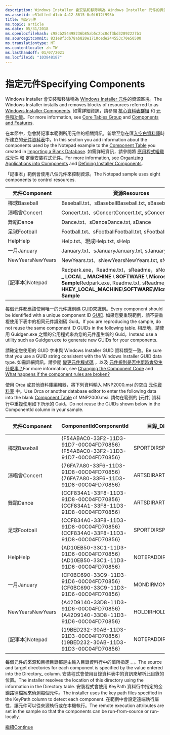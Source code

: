 ```yaml
---
description: Windows Installer 會安裝和移除稱為 Windows Installer 元件的資源區塊。 如需詳細資訊，請參閱核心資料表群組和元件和功能。
ms.assetid: e51dffed-d1cb-4a12-8615-0c0f612f993b
title: 指定元件
ms.topic: article
ms.date: 05/31/2018
ms.openlocfilehash: c98cb254498236b85ab5c2bc0df3bd32892227b1
ms.sourcegitcommit: 831e8f3db78ab820e1710cede244553c70e50500
ms.translationtype: MT
ms.contentlocale: zh-TW
ms.lasthandoff: 01/07/2021
ms.locfileid: "103848187"
---
```

# <a name="specifying-components"></a><span data-ttu-id="b36f0-104">指定元件</span><span class="sxs-lookup"><span data-stu-id="b36f0-104">Specifying Components</span></span>

<span data-ttu-id="b36f0-105">Windows Installer 會安裝和移除稱為 [Windows Installer 元件](windows-installer-components.md)的資源區塊。</span><span class="sxs-lookup"><span data-stu-id="b36f0-105">The Windows Installer installs and removes blocks of resources referred to as [Windows Installer Components](windows-installer-components.md).</span></span> <span data-ttu-id="b36f0-106">如需詳細資訊，請參閱 [核心資料表群組](core-tables-group.md) 和 [元件和功能](components-and-features.md)。</span><span class="sxs-lookup"><span data-stu-id="b36f0-106">For more information, see [Core Tables Group](core-tables-group.md) and [Components and Features](components-and-features.md).</span></span>

<span data-ttu-id="b36f0-107">在本節中，您會將記事本範例所用元件的相關資訊，新增至您在匯[入空白資料庫](importing-a-blank-database.md)時所建立的[元件資料表](component-table.md)中。</span><span class="sxs-lookup"><span data-stu-id="b36f0-107">In this section you add information about the components used by the Notepad example to the [Component Table](component-table.md) you created in [Importing a Blank Database](importing-a-blank-database.md).</span></span> <span data-ttu-id="b36f0-108">如需詳細資訊，請參閱將 [應用程式組織成元件](organizing-applications-into-components.md) 和 [定義安裝程式元件](defining-installer-components.md)。</span><span class="sxs-lookup"><span data-stu-id="b36f0-108">For more information, see [Organizing Applications into Components](organizing-applications-into-components.md) and [Defining Installer Components](defining-installer-components.md).</span></span>

<span data-ttu-id="b36f0-109">「記事本」範例會使用八個元件來控制資源。</span><span class="sxs-lookup"><span data-stu-id="b36f0-109">The Notepad sample uses eight components to control resources.</span></span>



| <span data-ttu-id="b36f0-110">元件</span><span class="sxs-lookup"><span data-stu-id="b36f0-110">Component</span></span> | <span data-ttu-id="b36f0-111">資源</span><span class="sxs-lookup"><span data-stu-id="b36f0-111">Resources</span></span>                                                                                                             |
|-----------|-----------------------------------------------------------------------------------------------------------------------|
| <span data-ttu-id="b36f0-112">棒球</span><span class="sxs-lookup"><span data-stu-id="b36f0-112">Baseball</span></span>  | <span data-ttu-id="b36f0-113">Baseball.txt、sBaseball</span><span class="sxs-lookup"><span data-stu-id="b36f0-113">Baseball.txt, sBaseball</span></span>                                                                                               |
| <span data-ttu-id="b36f0-114">演唱會</span><span class="sxs-lookup"><span data-stu-id="b36f0-114">Concert</span></span>   | <span data-ttu-id="b36f0-115">Concert.txt、sConcert</span><span class="sxs-lookup"><span data-stu-id="b36f0-115">Concert.txt, sConcert</span></span>                                                                                                 |
| <span data-ttu-id="b36f0-116">舞蹈</span><span class="sxs-lookup"><span data-stu-id="b36f0-116">Dance</span></span>     | <span data-ttu-id="b36f0-117">Dance.txt、sDance</span><span class="sxs-lookup"><span data-stu-id="b36f0-117">Dance.txt, sDance</span></span>                                                                                                     |
| <span data-ttu-id="b36f0-118">足球</span><span class="sxs-lookup"><span data-stu-id="b36f0-118">Football</span></span>  | <span data-ttu-id="b36f0-119">Football.txt、sFootball</span><span class="sxs-lookup"><span data-stu-id="b36f0-119">Football.txt, sFootball</span></span>                                                                                               |
| <span data-ttu-id="b36f0-120">Help</span><span class="sxs-lookup"><span data-stu-id="b36f0-120">Help</span></span>      | <span data-ttu-id="b36f0-121">Help.txt、現成</span><span class="sxs-lookup"><span data-stu-id="b36f0-121">Help.txt, sHelp</span></span>                                                                                                       |
| <span data-ttu-id="b36f0-122">一月</span><span class="sxs-lookup"><span data-stu-id="b36f0-122">January</span></span>   | <span data-ttu-id="b36f0-123">January.txt、sJanuary</span><span class="sxs-lookup"><span data-stu-id="b36f0-123">January.txt, sJanuary</span></span>                                                                                                 |
| <span data-ttu-id="b36f0-124">NewYears</span><span class="sxs-lookup"><span data-stu-id="b36f0-124">NewYears</span></span>  | <span data-ttu-id="b36f0-125">NewYears.txt、sNewYears</span><span class="sxs-lookup"><span data-stu-id="b36f0-125">NewYears.txt, sNewYears</span></span>                                                                                               |
| <span data-ttu-id="b36f0-126">[記事本]</span><span class="sxs-lookup"><span data-stu-id="b36f0-126">Notepad</span></span>   | <span data-ttu-id="b36f0-127">Redpark.exe，Readme.txt，sReadme，sNotepad， **HKEY \_ LOCAL \_ MACHINE** \\ **SOFTWARE** \\ **Microsoft** \\ **Notepad Sample**</span><span class="sxs-lookup"><span data-stu-id="b36f0-127">Redpark.exe, Readme.txt, sReadme, sNotepad, **HKEY\_LOCAL\_MACHINE**\\**SOFTWARE**\\**Microsoft**\\**Notepad Sample**</span></span> |



 

<span data-ttu-id="b36f0-128">每個元件都應該使用唯一的元件識別碼 [GUID](guid.md)來識別。</span><span class="sxs-lookup"><span data-stu-id="b36f0-128">Every component should be identified with a unique component ID [GUID](guid.md).</span></span> <span data-ttu-id="b36f0-129">如果您要重現範例，請不要重複使用下表中的相同元件識別碼 Guid。</span><span class="sxs-lookup"><span data-stu-id="b36f0-129">If you are reproducing the sample, do not reuse the same component ID GUIDs in the following table.</span></span> <span data-ttu-id="b36f0-130">相反地，請使用 Guidgen.exe 之類的公用程式來為您的元件產生新的 Guid。</span><span class="sxs-lookup"><span data-stu-id="b36f0-130">Instead use a utility such as Guidgen.exe to generate new GUIDs for your components.</span></span>

<span data-ttu-id="b36f0-131">請確定您使用的 GUID 字串與 Windows Installer GUID 資料類型一致。</span><span class="sxs-lookup"><span data-stu-id="b36f0-131">Be sure that you use a GUID string consistent with the Windows Installer GUID data type.</span></span> <span data-ttu-id="b36f0-132">如需詳細資訊，請參閱 [變更元件程式碼](changing-the-component-code.md) ，以及 [元件規則是否中斷時會發生什麼事？](what-happens-if-the-component-rules-are-broken.md)</span><span class="sxs-lookup"><span data-stu-id="b36f0-132">For more information, see [Changing the Component Code](changing-the-component-code.md) and [What happens if the component rules are broken?](what-happens-if-the-component-rules-are-broken.md)</span></span>

<span data-ttu-id="b36f0-133">使用 Orca 或其他資料庫編輯器，將下列資料輸入 MNP2000.msi 的空白 [元件資料表](component-table.md) 中。</span><span class="sxs-lookup"><span data-stu-id="b36f0-133">Use Orca or another database editor to enter the following data into the blank [Component Table](component-table.md) of MNP2000.msi.</span></span> <span data-ttu-id="b36f0-134">請勿在範例的 [元件] 資料行中重複使用如下所示的 Guid。</span><span class="sxs-lookup"><span data-stu-id="b36f0-134">Do not reuse the GUIDs shown below in the ComponentId column in your sample.</span></span>



| <span data-ttu-id="b36f0-135">元件</span><span class="sxs-lookup"><span data-stu-id="b36f0-135">Component</span></span> | <span data-ttu-id="b36f0-136">ComponentId</span><span class="sxs-lookup"><span data-stu-id="b36f0-136">ComponentId</span></span>                            | <span data-ttu-id="b36f0-137">目錄\_</span><span class="sxs-lookup"><span data-stu-id="b36f0-137">Directory\_</span></span> | <span data-ttu-id="b36f0-138">屬性</span><span class="sxs-lookup"><span data-stu-id="b36f0-138">Attributes</span></span> | <span data-ttu-id="b36f0-139">條件</span><span class="sxs-lookup"><span data-stu-id="b36f0-139">Condition</span></span> | <span data-ttu-id="b36f0-140">Keypath</span><span class="sxs-lookup"><span data-stu-id="b36f0-140">Keypath</span></span>      |
|-----------|----------------------------------------|-------------|------------|-----------|--------------|
| <span data-ttu-id="b36f0-141">棒球</span><span class="sxs-lookup"><span data-stu-id="b36f0-141">Baseball</span></span>  | <span data-ttu-id="b36f0-142">{F54ABAC0-33F2-11D3-91D7-00C04FD70856}</span><span class="sxs-lookup"><span data-stu-id="b36f0-142">{F54ABAC0-33F2-11D3-91D7-00C04FD70856}</span></span> | <span data-ttu-id="b36f0-143">SPORTDIR</span><span class="sxs-lookup"><span data-stu-id="b36f0-143">SPORTDIR</span></span>    | <span data-ttu-id="b36f0-144">2</span><span class="sxs-lookup"><span data-stu-id="b36f0-144">2</span></span>          |           | <span data-ttu-id="b36f0-145">Baseball.txt</span><span class="sxs-lookup"><span data-stu-id="b36f0-145">Baseball.txt</span></span> |
| <span data-ttu-id="b36f0-146">演唱會</span><span class="sxs-lookup"><span data-stu-id="b36f0-146">Concert</span></span>   | <span data-ttu-id="b36f0-147">{76FA7A80-33F6-11D3-91D8-00C04FD70856}</span><span class="sxs-lookup"><span data-stu-id="b36f0-147">{76FA7A80-33F6-11D3-91D8-00C04FD70856}</span></span> | <span data-ttu-id="b36f0-148">ARTSDIR</span><span class="sxs-lookup"><span data-stu-id="b36f0-148">ARTSDIR</span></span>     | <span data-ttu-id="b36f0-149">2</span><span class="sxs-lookup"><span data-stu-id="b36f0-149">2</span></span>          |           | <span data-ttu-id="b36f0-150">Concert.txt</span><span class="sxs-lookup"><span data-stu-id="b36f0-150">Concert.txt</span></span>  |
| <span data-ttu-id="b36f0-151">舞蹈</span><span class="sxs-lookup"><span data-stu-id="b36f0-151">Dance</span></span>     | <span data-ttu-id="b36f0-152">{CCF834A1-33F8-11D3-91D8-00C04FD70856}</span><span class="sxs-lookup"><span data-stu-id="b36f0-152">{CCF834A1-33F8-11D3-91D8-00C04FD70856}</span></span> | <span data-ttu-id="b36f0-153">ARTSDIR</span><span class="sxs-lookup"><span data-stu-id="b36f0-153">ARTSDIR</span></span>     | <span data-ttu-id="b36f0-154">2</span><span class="sxs-lookup"><span data-stu-id="b36f0-154">2</span></span>          |           | <span data-ttu-id="b36f0-155">Dance.txt</span><span class="sxs-lookup"><span data-stu-id="b36f0-155">Dance.txt</span></span>    |
| <span data-ttu-id="b36f0-156">足球</span><span class="sxs-lookup"><span data-stu-id="b36f0-156">Football</span></span>  | <span data-ttu-id="b36f0-157">{CCF834A0-33F8-11D3-91D8-00C04FD70856}</span><span class="sxs-lookup"><span data-stu-id="b36f0-157">{CCF834A0-33F8-11D3-91D8-00C04FD70856}</span></span> | <span data-ttu-id="b36f0-158">SPORTDIR</span><span class="sxs-lookup"><span data-stu-id="b36f0-158">SPORTDIR</span></span>    | <span data-ttu-id="b36f0-159">2</span><span class="sxs-lookup"><span data-stu-id="b36f0-159">2</span></span>          |           | <span data-ttu-id="b36f0-160">Football.txt</span><span class="sxs-lookup"><span data-stu-id="b36f0-160">Football.txt</span></span> |
| <span data-ttu-id="b36f0-161">Help</span><span class="sxs-lookup"><span data-stu-id="b36f0-161">Help</span></span>      | <span data-ttu-id="b36f0-162">{AD10EB50-33C1-11D3-91D6-00C04FD70856}</span><span class="sxs-lookup"><span data-stu-id="b36f0-162">{AD10EB50-33C1-11D3-91D6-00C04FD70856}</span></span> | <span data-ttu-id="b36f0-163">NOTEPADDIR</span><span class="sxs-lookup"><span data-stu-id="b36f0-163">NOTEPADDIR</span></span>  | <span data-ttu-id="b36f0-164">2</span><span class="sxs-lookup"><span data-stu-id="b36f0-164">2</span></span>          |           | <span data-ttu-id="b36f0-165">Help.txt</span><span class="sxs-lookup"><span data-stu-id="b36f0-165">Help.txt</span></span>     |
| <span data-ttu-id="b36f0-166">一月</span><span class="sxs-lookup"><span data-stu-id="b36f0-166">January</span></span>   | <span data-ttu-id="b36f0-167">{CF0BC690-33C9-11D3-91D6-00C04FD70856}</span><span class="sxs-lookup"><span data-stu-id="b36f0-167">{CF0BC690-33C9-11D3-91D6-00C04FD70856}</span></span> | <span data-ttu-id="b36f0-168">MONDIR</span><span class="sxs-lookup"><span data-stu-id="b36f0-168">MONDIR</span></span>      | <span data-ttu-id="b36f0-169">2</span><span class="sxs-lookup"><span data-stu-id="b36f0-169">2</span></span>          |           | <span data-ttu-id="b36f0-170">January.txt</span><span class="sxs-lookup"><span data-stu-id="b36f0-170">January.txt</span></span>  |
| <span data-ttu-id="b36f0-171">NewYears</span><span class="sxs-lookup"><span data-stu-id="b36f0-171">NewYears</span></span>  | <span data-ttu-id="b36f0-172">{A42D9140-33D8-11D3-91D6-00C04FD70856}</span><span class="sxs-lookup"><span data-stu-id="b36f0-172">{A42D9140-33D8-11D3-91D6-00C04FD70856}</span></span> | <span data-ttu-id="b36f0-173">HOLDIR</span><span class="sxs-lookup"><span data-stu-id="b36f0-173">HOLDIR</span></span>      | <span data-ttu-id="b36f0-174">2</span><span class="sxs-lookup"><span data-stu-id="b36f0-174">2</span></span>          |           | <span data-ttu-id="b36f0-175">NewYears.txt</span><span class="sxs-lookup"><span data-stu-id="b36f0-175">NewYears.txt</span></span> |
| <span data-ttu-id="b36f0-176">[記事本]</span><span class="sxs-lookup"><span data-stu-id="b36f0-176">Notepad</span></span>   | <span data-ttu-id="b36f0-177">{19BED232-30AB-11D3-91D3-00C04FD70856}</span><span class="sxs-lookup"><span data-stu-id="b36f0-177">{19BED232-30AB-11D3-91D3-00C04FD70856}</span></span> | <span data-ttu-id="b36f0-178">NOTEPADDIR</span><span class="sxs-lookup"><span data-stu-id="b36f0-178">NOTEPADDIR</span></span>  | <span data-ttu-id="b36f0-179">2</span><span class="sxs-lookup"><span data-stu-id="b36f0-179">2</span></span>          |           | <span data-ttu-id="b36f0-180">Redpark.exe</span><span class="sxs-lookup"><span data-stu-id="b36f0-180">Redpark.exe</span></span>  |



 

<span data-ttu-id="b36f0-181">每個元件的來源和目標目錄都是由輸入目錄資料行中的值所指定 \_ 。</span><span class="sxs-lookup"><span data-stu-id="b36f0-181">The source and target directories for each component is specified by the value entered into the Directory\_ column.</span></span> <span data-ttu-id="b36f0-182">安裝程式會使用目錄資料表中的資訊來解析此目錄的位置。</span><span class="sxs-lookup"><span data-stu-id="b36f0-182">The installer resolves the location of this directory using the information in the Directory table.</span></span> <span data-ttu-id="b36f0-183">安裝程式會使用 KeyPath 資料行中指定的金鑰路徑檔案來偵測每個元件。</span><span class="sxs-lookup"><span data-stu-id="b36f0-183">The installer uses the key path files specified in the KeyPath column to detect each component.</span></span> <span data-ttu-id="b36f0-184">在範例中會設定遠端執行屬性，讓元件可以從來源執行或在本機執行。</span><span class="sxs-lookup"><span data-stu-id="b36f0-184">The remote execution attributes are set in the sample so that the components can be run-from-source or run-locally.</span></span>

[<span data-ttu-id="b36f0-185">繼續</span><span class="sxs-lookup"><span data-stu-id="b36f0-185">Continue</span></span>](specifying-files-and-file-attributes.md)

 

 



